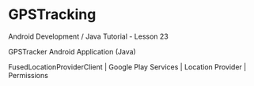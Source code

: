 # GPSTracking

Android Development / Java Tutorial - Lesson 23

GPSTracker Android Application (Java)

FusedLocationProviderClient | Google Play Services | Location Provider | Permissions
